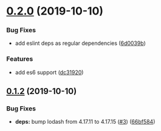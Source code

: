 # [0.2.0](https://github.com/Iteam1337/eslint-config-react/compare/v0.1.2...v0.2.0) (2019-10-10)


### Bug Fixes

* add eslint deps as regular dependencies ([6d0039b](https://github.com/Iteam1337/eslint-config-react/commit/6d0039b442e14b279f9f7b7460bf84fd38338a83))


### Features

* add es6 support ([dc31920](https://github.com/Iteam1337/eslint-config-react/commit/dc31920f7423abe8d4ff1b158d9aafaa809cdf87))

## [0.1.2](https://github.com/Iteam1337/eslint-config-react/compare/v0.1.1...v0.1.2) (2019-10-10)


### Bug Fixes

* **deps:** bump lodash from 4.17.11 to 4.17.15 ([#3](https://github.com/Iteam1337/eslint-config-react/issues/3)) ([66bf584](https://github.com/Iteam1337/eslint-config-react/commit/66bf58484bb96bca0ca36c0c29529bda990eb9ac))
